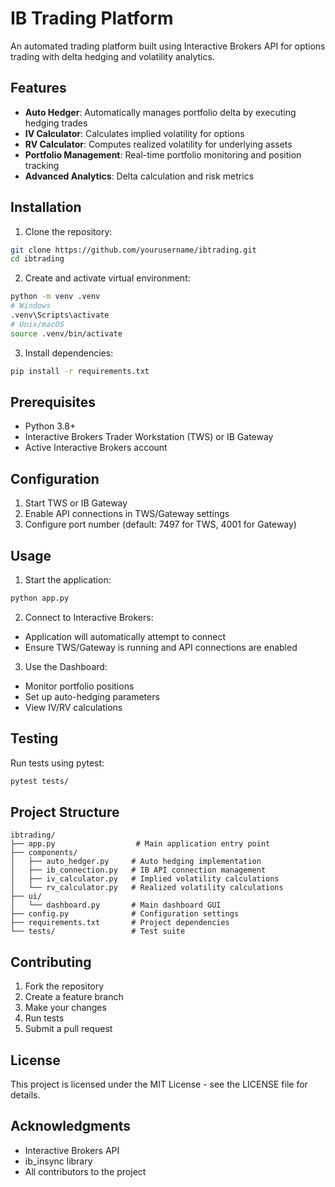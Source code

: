 # IB Trading Platform

An automated trading platform built using Interactive Brokers API for options trading with delta hedging and volatility analytics.

## Features

- **Auto Hedger**: Automatically manages portfolio delta by executing hedging trades
- **IV Calculator**: Calculates implied volatility for options
- **RV Calculator**: Computes realized volatility for underlying assets
- **Portfolio Management**: Real-time portfolio monitoring and position tracking
- **Advanced Analytics**: Delta calculation and risk metrics

## Installation

1. Clone the repository:
```bash
git clone https://github.com/yourusername/ibtrading.git
cd ibtrading
```

2. Create and activate virtual environment:
```bash
python -m venv .venv
# Windows
.venv\Scripts\activate
# Unix/macOS
source .venv/bin/activate
```

3. Install dependencies:
```bash
pip install -r requirements.txt
```

## Prerequisites

- Python 3.8+
- Interactive Brokers Trader Workstation (TWS) or IB Gateway
- Active Interactive Brokers account

## Configuration

1. Start TWS or IB Gateway
2. Enable API connections in TWS/Gateway settings
3. Configure port number (default: 7497 for TWS, 4001 for Gateway)

## Usage

1. Start the application:
```bash
python app.py
```

2. Connect to Interactive Brokers:
- Application will automatically attempt to connect
- Ensure TWS/Gateway is running and API connections are enabled

3. Use the Dashboard:
- Monitor portfolio positions
- Set up auto-hedging parameters
- View IV/RV calculations

## Testing

Run tests using pytest:
```bash
pytest tests/
```

## Project Structure

```
ibtrading/
├── app.py                  # Main application entry point
├── components/            
│   ├── auto_hedger.py     # Auto hedging implementation
│   ├── ib_connection.py   # IB API connection management
│   ├── iv_calculator.py   # Implied volatility calculations
│   └── rv_calculator.py   # Realized volatility calculations
├── ui/
│   └── dashboard.py       # Main dashboard GUI
├── config.py              # Configuration settings
├── requirements.txt       # Project dependencies
└── tests/                 # Test suite
```

## Contributing

1. Fork the repository
2. Create a feature branch
3. Make your changes
4. Run tests
5. Submit a pull request

## License

This project is licensed under the MIT License - see the LICENSE file for details.

## Acknowledgments

- Interactive Brokers API
- ib_insync library
- All contributors to the project